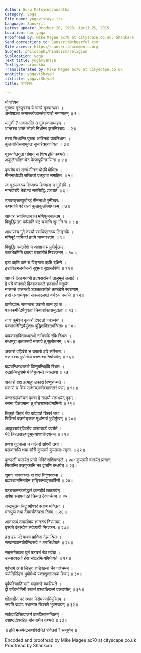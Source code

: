 ```yaml
---
Author: Guru Matsyendranaatha
Category: yoga
File name: yogavishaya.itx
Language: Sanskrit
Latest update: October 20, 1998, April 25, 2015
Location: doc_yoga
Proofread by: Mike Magee ac70 at cityscape.co.uk, Shankara
Send corrections to: Sanskrit@cheerful.com
Site access: https://sanskritdocuments.org
Subject: philosophy/hinduism/religion
Sublocation: yoga
Text title: yogavishaya
Texttype: pramukha
Transliterated by: Mike Magee ac70 at cityscape.co.uk
engtitle: yogaviShayaH
itxtitle: yogaviShayaH
title: योगविषयः

---
```

  
 योगविषयः   
गुरुश्च गुरुपुत्रश्च ये चान्ये गुरुबान्धवाः ।  
अन्येषाञ्च क्रमाज्ज्येष्ठास्तेषां पादौ नमाम्यहम् ॥ १॥  
  
यादृशी ? भावनातीतं तं गुरुं प्रणमाम्यहम् ।  
भ्रान्तश्च भ्रमते लोको निर्भ्रान्तः कृतनिश्चयः ॥ २॥  
  
तस्य सिध्यन्ति पुरुषा आदिनाथे व्यवस्थिताः ।  
कुलजातिसमायुक्तः सुचरित्रगुणान्वितः ॥ ३॥  
  
गुरुभक्तियुतो धीमान् स शिष्य इति कथ्यते ।  
अकुलेनादिनाथेन केजापूपीनवासिना ॥ ४॥  
  
कृपयैव परं तत्त्वं मीननाथोऽपि बोधितः ।  
मीननाथोऽपि सच्छिष्यं प्रत्युवाच समाहितः ॥ ५॥  
  
त्वं गुरुस्त्वञ्च शिष्यश्च शिष्यस्य च गुरोरपि ।  
नानयोरपि भेदोऽत्र समसिद्धिः प्रजायते ॥ ६॥  
  
उमाशङ्करपुत्रोऽहं मीननाथो मुनीश्वरः ।  
कथयामि परं तत्त्वं कुलाकुलविबोधकम् ॥ ७॥  
  
आधारः स्वाधिष्ठानञ्च मणिपूरमनाहतम् ।  
विशुद्धिराज्ञा कौलानि षट् चक्राणि शुभानि च ॥ ८॥  
  
आधारश्च गुदे तस्थौ स्वाधिष्ठानञ्च लिङ्गके ।  
मणिपूरं नाभिगतं हृदये चाप्यनाहतम् ॥ ९॥  
  
विशुद्धिः कण्ठदेशे च आज्ञाचक्रं भ्रुवोर्मुखम् ।  
चक्रभेदमिति ज्ञात्वा चक्रातीतं निरञ्जनम् ॥ १०॥  
  
इडा वहति वामे च पिङ्गला वहति दक्षिणे ।  
इडापिङ्गलयोर्मध्ये सुषुम्ना सुखरूपिणी ॥ ११॥  
  
आधारे लिङ्गनाभौ हृदयसरसिजे तालुमूले ललाटे ।  
द्वे पत्रे षोडशारे द्विदशदशदले द्वादशार्धे चतुष्के  
नासान्ते बालमध्ये डफकठसहिते कण्ठदेशे स्वराणाम्  
हं क्षं तत्त्वार्थयुक्तं सकलदलगतं वर्णरूपं नमामि ॥ १२॥  
  
प्राणोऽपानः समानश्च उदानो व्यान एव च ।  
पञ्चकर्मेन्द्रियैर्युक्ताः क्रियाशक्तिसमुद्यताः ॥ १३॥  
  
नागः कूर्मश्च कृकरो देवदत्तो धनञ्जयः ।  
पञ्चज्ञानेन्द्रियैर्युक्ताः बुद्धिशक्तिसमन्विताः ॥ १४॥  
  
पावकश्शक्तिमध्यस्थो नाभिचक्रे रविः स्थितः ।  
बन्धमुद्रा कृतास्सर्वे नासाग्रे तु सुलोचनम् ॥ १५॥  
  
अकारो वह्निदेशे च उकारो हृदि संस्थितः ।  
मकारश्चः भ्रुवोर्मध्ये वचनाच्च निबोधयेत् ॥ १६॥  
  
ब्रह्मग्रन्थिरधष्कारे विष्णुग्रन्थिर्हृदि स्थितः ।  
रुद्रग्रन्थिर्भ्रुवोर्मध्ये विमुच्यन्ते त्रयस्तथा ॥ १७॥  
  
अकारो ब्रह्म इत्याहुः उकारो विष्णुरुच्यते ।  
मकारो च शिवं साक्षाच्छान्तेश्शान्ततरं परम् ॥ १८॥  
  
कण्ठसङ्कोचनं कृत्वा द्वे नाड्यौ स्तम्भयेद् दृढम् ।  
रसना पिड्यमाना तु षोडशश्चोर्ध्वगामिनी ॥ १९॥  
  
त्रिकूटं त्रिहठं चैव कोल्हाटं शिखरं तथा ।  
त्रिशिखं वज्रमोङ्कार मूर्ध्वनासं भ्रुवोर्मुखम् ॥ २०॥  
  
आकुञ्चयेद्रविञ्चैव पश्चान्नाडी प्रवर्तते ।  
भेदे त्रिहठसङ्घट्टमुभयोश्शशिदर्शनम् ॥ २१॥  
  
प्रणवा गुदनाला च नलिनी सर्पिणी तथा ।  
बङ्कनालि क्षया शौरी कुण्डली कुण्डलाः स्मृताः ॥ २२॥  
  
कुण्डलीं चालयेत् प्राणो भेदिते शशिमण्डले ।  var  कुण्डली चालयेत् प्राणान्  
सिध्यन्ति वज्रगुम्फानि नव द्वाराणि बन्धयेत् ॥ २३॥  
  
सुमनः पावनारूढः स गाढं निर्गुणस्तथा ।  
ब्रह्मस्थाननिनादेन शङ्खिन्यामृतवर्षिणी ॥ २४॥  
  
षट्चक्रमण्डलोद्धारं ज्ञानदीपं प्रकाशयेत् ।  
सर्वेषां स्नापनं देहे क्रियते देवतार्चनम् ॥ २५॥  
  
चन्द्रामृतेन चिद्रुपमीश्वरं स्नाप्य भक्तितः ।  
मनःपुष्पं तथा देयमर्चतेत्परमं शिवम् ॥ २६॥  
  
आत्मरूपं तमालोक्य ज्ञानरूपं निरामयम् ।  
दृश्यते देहरूपेण सर्वव्यापी निरञ्जनः ॥ २७॥  
  
हंस हंस पदे वाक्यं प्राणिनां देहमाश्रितः ।  
सम्प्राणापानयोर्ग्रन्थिरूपे ? ऽत्यभिधीयते ॥ २८॥  
  
सहस्रमेकञ्च युतं षट्छतं चैव सर्वदा ।  
उच्चारपदतो हंसः सोऽहमित्यभिधीयते ॥ २९॥  
  
पूर्वभागे अधो लिङ्गं शङ्खिन्यां चैव पश्चिमम् ।  
ज्योतिर्लिङ्गं भ्रुवोर्मध्ये रक्तशुक्लात्मकं शिवम् ॥ ३०॥  
  
पूर्वपश्चिमदिग्भागे वज्रदण्डे व्यवस्थिते ।  
द्वौ षष्टिभोगिनी स्थानं पश्चाल्लिङ्गं प्रकाशयेत् ॥ ३१॥  
  
शीताशीतं परं स्थानं मेदोमज्जाभिपूरितम् ।  
स्रवति ब्रह्मणः स्थानात् सिञ्चते भुवनत्रयम् ॥ ३२॥  
  
सर्वव्याधिक्रियाकर्म वातपित्तसमन्वितम् ।  
दशाष्टदोषरहितं मीननाथेन कथ्यते ॥ ३३॥  
  
॥ इति मत्स्येन्द्रनाथविरचितं भक्तिसं ? सम्पूर्णम् ॥  
  
  
  
Encoded and proofread by Mike Magee ac70 at cityscape.co.uk  
Proofread by Shankara  
  
